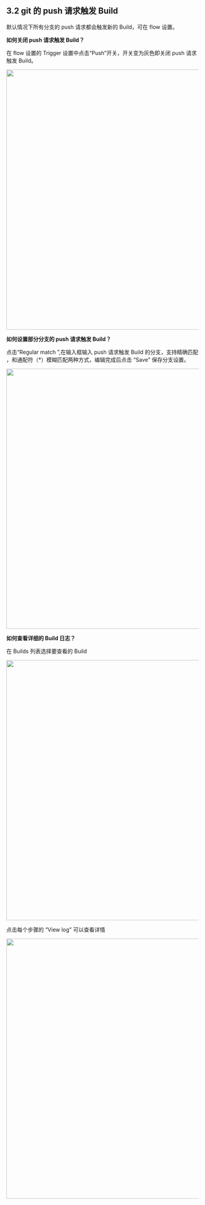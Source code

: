 ## 3.2 git 的 push 请求触发 Build

默认情况下所有分支的 push 请求都会触发新的 Build，可在 flow 设置。

<b>如何关闭 push 请求触发 Build？</b>

在 flow 设置的 Trigger 设置中点击“Push”开关，开关变为灰色即关闭 push 请求触发 Build。

<img src="https://dn-shimo-image.qbox.me/0l5eMsAOMmoc9hq1.png!thumbnail" width=680>

<b>如何设置部分分支的 push 请求触发 Build？</b>

点击“Regular match ”,在输入框输入 push 请求触发 Build 的分支，支持精确匹配 ，和通配符（*）模糊匹配两种方式，编辑完成后点击 “Save” 保存分支设置。

<img src="https://dn-shimo-image.qbox.me/3lORrRjZCrgVYeqA.png!thumbnail" width=680>

<b>如何查看详细的 Build 日志？</b>

在 Builds 列表选择要查看的 Build 

<img src="https://dn-shimo-image.qbox.me/5kzqrMy3rkIhbaR9.png!thumbnail" width=680>

点击每个步骤的 “View log” 可以查看详情

<img src="https://dn-shimo-image.qbox.me/8f3nnKcDIYI7581U.png!thumbnail" width=680>



